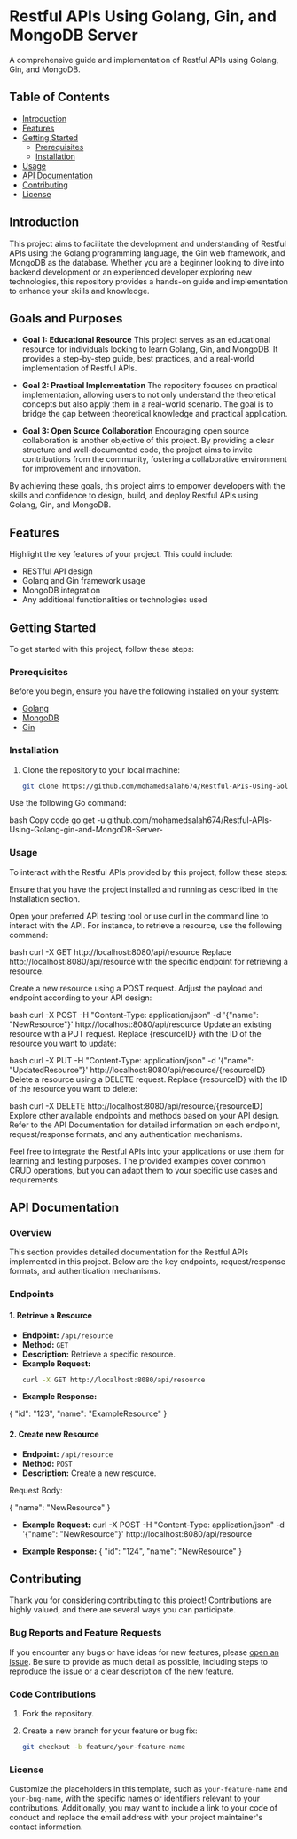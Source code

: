 # Restful APIs Using Golang, Gin, and MongoDB Server

A comprehensive guide and implementation of Restful APIs using Golang, Gin, and MongoDB.

## Table of Contents

- [Introduction](#introduction)
- [Features](#features)
- [Getting Started](#getting-started)
  - [Prerequisites](#prerequisites)
  - [Installation](#installation)
- [Usage](#usage)
- [API Documentation](#api-documentation)
- [Contributing](#contributing)
- [License](#license)

## Introduction


This project aims to facilitate the development and understanding of Restful APIs using the Golang programming language, the Gin web framework, and MongoDB as the database. Whether you are a beginner looking to dive into backend development or an experienced developer exploring new technologies, this repository provides a hands-on guide and implementation to enhance your skills and knowledge.

## Goals and Purposes

- **Goal 1: Educational Resource**
  This project serves as an educational resource for individuals looking to learn Golang, Gin, and MongoDB. It provides a step-by-step guide, best practices, and a real-world implementation of Restful APIs.

- **Goal 2: Practical Implementation**
  The repository focuses on practical implementation, allowing users to not only understand the theoretical concepts but also apply them in a real-world scenario. The goal is to bridge the gap between theoretical knowledge and practical application.

- **Goal 3: Open Source Collaboration**
  Encouraging open source collaboration is another objective of this project. By providing a clear structure and well-documented code, the project aims to invite contributions from the community, fostering a collaborative environment for improvement and innovation.

By achieving these goals, this project aims to empower developers with the skills and confidence to design, build, and deploy Restful APIs using Golang, Gin, and MongoDB.

## Features

Highlight the key features of your project. This could include:

- RESTful API design
- Golang and Gin framework usage
- MongoDB integration
- Any additional functionalities or technologies used

## Getting Started

To get started with this project, follow these steps:

### Prerequisites

Before you begin, ensure you have the following installed on your system:

- [Golang](https://golang.org/doc/install)
- [MongoDB](https://docs.mongodb.com/manual/installation/)
- [Gin](https://github.com/gin-gonic/gin#installation)

### Installation

1. Clone the repository to your local machine:

   ```bash
   git clone https://github.com/mohamedsalah674/Restful-APIs-Using-Golang-gin-and-MongoDB-Server-.git
Use the following Go command:

bash
Copy code
go get -u github.com/mohamedsalah674/Restful-APIs-Using-Golang-gin-and-MongoDB-Server-

### Usage
To interact with the Restful APIs provided by this project, follow these steps:

Ensure that you have the project installed and running as described in the Installation section.

Open your preferred API testing tool or use curl in the command line to interact with the API. For instance, to retrieve a resource, use the following command:

bash
curl -X GET http://localhost:8080/api/resource
Replace http://localhost:8080/api/resource with the specific endpoint for retrieving a resource.

Create a new resource using a POST request. Adjust the payload and endpoint according to your API design:

bash
curl -X POST -H "Content-Type: application/json" -d '{"name": "NewResource"}' http://localhost:8080/api/resource
Update an existing resource with a PUT request. Replace {resourceID} with the ID of the resource you want to update:

bash
curl -X PUT -H "Content-Type: application/json" -d '{"name": "UpdatedResource"}' http://localhost:8080/api/resource/{resourceID}
Delete a resource using a DELETE request. Replace {resourceID} with the ID of the resource you want to delete:

bash
curl -X DELETE http://localhost:8080/api/resource/{resourceID}
Explore other available endpoints and methods based on your API design. Refer to the API Documentation for detailed information on each endpoint, request/response formats, and any authentication mechanisms.

Feel free to integrate the Restful APIs into your applications or use them for learning and testing purposes. The provided examples cover common CRUD operations, but you can adapt them to your specific use cases and requirements.

## API Documentation

### Overview

This section provides detailed documentation for the Restful APIs implemented in this project. Below are the key endpoints, request/response formats, and authentication mechanisms.

### Endpoints

#### 1. Retrieve a Resource

- **Endpoint:** `/api/resource`
- **Method:** `GET`
- **Description:** Retrieve a specific resource.
- **Example Request:**
  ```bash
  curl -X GET http://localhost:8080/api/resource

- **Example Response:**

{
  "id": "123",
  "name": "ExampleResource"
}

#### 2. Create new Resource
- **Endpoint:** `/api/resource`
- **Method:** `POST`
- **Description:** Create a new resource.

Request Body:

{
  "name": "NewResource"
}


- **Example Request:**
curl -X POST -H "Content-Type: application/json" -d '{"name": "NewResource"}' http://localhost:8080/api/resource

- **Example Response:**
{
  "id": "124",
  "name": "NewResource"
}

## Contributing

Thank you for considering contributing to this project! Contributions are highly valued, and there are several ways you can participate.

### Bug Reports and Feature Requests

If you encounter any bugs or have ideas for new features, please [open an issue](https://github.com/mohamedsalah674/Restful-APIs-Using-Golang-gin-and-MongoDB-Server-/issues). Be sure to provide as much detail as possible, including steps to reproduce the issue or a clear description of the new feature.

### Code Contributions

1. Fork the repository.

2. Create a new branch for your feature or bug fix:

   ```bash
   git checkout -b feature/your-feature-name

### License
Customize the placeholders in this template, such as `your-feature-name` and `your-bug-name`, with the specific names or identifiers relevant to your contributions. Additionally, you may want to include a link to your code of conduct and replace the email address with your project maintainer's contact information.



